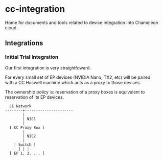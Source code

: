 # cc-integration

Home for documents and tools related to device integration into Chameleon cloud.

## Integrations

### Initial Trial Integration

Our first integration is very straightfoward.

For every small set of EP devices (NVIDIA Nano, TX2, etc) will be paired with a CC Haswell machine which acts as a proxy to those devices.

The ownership policy is: reservation of a proxy boxes is equivalent to reservation of its EP devices.

```text
  CC Network
--------+----------------------
        |
        | NIC1
        |
  [ CC Proxy Box ]
        |
        | NIC2
        |
    [ Switch ]
      | | |
  [ EP 1, 2, ... ]
```
